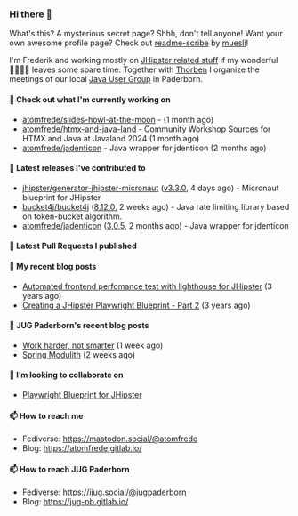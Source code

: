 ### Hi there 👋

What's this? A mysterious secret page? Shhh, don't tell anyone!
Want your own awesome profile page? Check out [readme-scribe](https://github.com/muesli/readme-scribe) by [muesli](https://github.com/muesli)!

I'm Frederik and working mostly on [JHipster related stuff](https://github.com/jhipster/) if my wonderful 👨‍👩‍👧‍👦 leaves some spare time.
Together with [Thorben](https://github.com/thjanssen) I organize the meetings of our local [Java User Group](https://github.com/jugpaderborn) in Paderborn.

#### 👷 Check out what I'm currently working on

- [atomfrede/slides-howl-at-the-moon](https://github.com/atomfrede/slides-howl-at-the-moon) -  (1 month ago)
- [atomfrede/htmx-and-java-land](https://github.com/atomfrede/htmx-and-java-land) - Community Workshop Sources for HTMX and Java at Javaland 2024 (1 month ago)
- [atomfrede/jadenticon](https://github.com/atomfrede/jadenticon) - Java wrapper for jdenticon (2 months ago)

#### 🔭 Latest releases I've contributed to

- [jhipster/generator-jhipster-micronaut](https://github.com/jhipster/generator-jhipster-micronaut) ([v3.3.0](https://github.com/jhipster/generator-jhipster-micronaut/releases/tag/v3.3.0), 4 days ago) - Micronaut blueprint for JHipster
- [bucket4j/bucket4j](https://github.com/bucket4j/bucket4j) ([8.12.0](https://github.com/bucket4j/bucket4j/releases/tag/8.12.0), 2 weeks ago) - Java rate limiting library based on token-bucket algorithm.
- [atomfrede/jadenticon](https://github.com/atomfrede/jadenticon) ([3.0.5](https://github.com/atomfrede/jadenticon/releases/tag/3.0.5), 2 months ago) - Java wrapper for jdenticon

#### 🔨 Latest Pull Requests I published


#### 📜 My recent blog posts

- [Automated frontend perfomance test with lighthouse for JHipster](https://atomfrede.gitlab.io/2021/04/automated-frontend-perfomance-test-with-lighthouse-for-jhipster/) (3 years ago)
- [Creating a JHipster Playwright Blueprint - Part 2](https://atomfrede.gitlab.io/2021/03/creating-a-jhipster-playwright-blueprint-part-2/) (3 years ago)

#### 📜 JUG Paderborn's recent blog posts

- [Work harder, not smarter](https://jug-pb.gitlab.io/blog/2024/word-harder-not-smarter.html) (1 week ago)
- [Spring Modulith](https://jug-pb.gitlab.io/blog/2024/spring-modulith.html) (2 weeks ago)

#### 👯 I’m looking to collaborate on

- [Playwright Blueprint for JHipster](https://github.com/jhipster/generator-jhipster/issues/13755)

#### 📫 How to reach me

- Fediverse: https://mastodon.social/@atomfrede
- Blog: https://atomfrede.gitlab.io/

#### 📫 How to reach JUG Paderborn

- Fediverse: https://ijug.social/@jugpaderborn
- Blog: https://jug-pb.gitlab.io/
